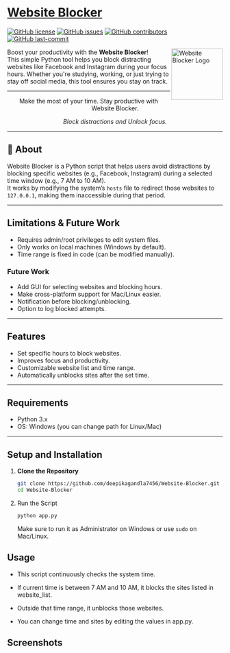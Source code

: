 # [Website Blocker](https://github.com/deepikagandla7456/Website-Blocker)  
[![GitHub license](https://img.shields.io/github/license/deepikagandla7456/Website-Blocker)](LICENSE) 
[![GitHub issues](https://img.shields.io/github/issues/deepikagandla7456/Website-Blocker)]() 
[![GitHub contributors](https://img.shields.io/github/contributors/deepikagandla7456/Website-Blocker)]() 
[![GitHub last-commit](https://img.shields.io/github/last-commit/deepikagandla7456/Website-Blocker)]()  

<img title="Website Blocker Logo" align='right' src="" alt="Website Blocker Logo" width="120"/>

Boost your productivity with the **Website Blocker**!  
This simple Python tool helps you block distracting websites like Facebook and Instagram during your focus hours. Whether you're studying, working, or just trying to stay off social media, this tool ensures you stay on track.

---

<p align="center">
Make the most of your time. Stay productive with Website Blocker.
</p>
<p align="center"><i>Block distractions and Unlock focus.</i></p>



---

## 📌 About

Website Blocker is a Python script that helps users avoid distractions by blocking specific websites (e.g., Facebook, Instagram) during a selected time window (e.g., 7 AM to 10 AM).  
It works by modifying the system’s `hosts` file to redirect those websites to `127.0.0.1`, making them inaccessible during that period.

---

##  Limitations & Future Work

-  Requires admin/root privileges to edit system files.
-  Only works on local machines (Windows by default).
-  Time range is fixed in code (can be modified manually).

### Future Work

- Add GUI for selecting websites and blocking hours.
- Make cross-platform support for Mac/Linux easier.
- Notification before blocking/unblocking.
- Option to log blocked attempts.

---

##  Features

-  Set specific hours to block websites.
-  Improves focus and productivity.
-  Customizable website list and time range.
-  Automatically unblocks sites after the set time.

---

##  Requirements

- Python 3.x
- OS: Windows (you can change path for Linux/Mac)

---

##  Setup and Installation

1. **Clone the Repository**
   ```bash
   git clone https://github.com/deepikagandla7456/Website-Blocker.git
   cd Website-Blocker
2. Run the Script
   ```bash
   python app.py
   ```
   Make sure to run it as Administrator on Windows or use ```sudo``` on Mac/Linux.
 ## Usage
- This script continuously checks the system time.

- If current time is between 7 AM and 10 AM, it blocks the sites listed in website_list.

- Outside that time range, it unblocks those websites.

- You can change time and sites by editing the values in app.py.
## Screenshots 


